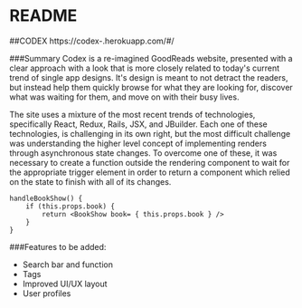# README

##CODEX
https://codex-.herokuapp.com/#/

###Summary
Codex is a re-imagined GoodReads website, presented with a clear approach with a look that is more closely related to today's current trend of single app designs.  It's design is meant to not detract the readers, but instead help them quickly browse for what they are looking for, discover what was waiting for them, and move on with their busy lives.

The site uses a mixture of the most recent trends of technologies, specifically React, Redux, Rails, JSX, and JBuilder.  Each one of these technologies, is challenging in its own right, but the most difficult challenge was understanding the higher level concept of implementing renders through asynchronous state changes.  To overcome one of these, it was necessary to create a function outside the rendering component to wait for the appropriate trigger element in order to return a component which relied on the state to finish with all of its changes.

```
handleBookShow() {
	if (this.props.book) {
		return <BookShow book= { this.props.book } />
	}
}
```

###Features to be added:
* Search bar and function
* Tags
* Improved UI/UX layout
* User profiles
